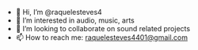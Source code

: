- 👋 Hi, I’m @raquelesteves4
- 👀 I’m interested in audio, music, arts
- 💞️ I’m looking to collaborate on sound related projects
- 📫 How to reach me: raquelesteves4401@gmail.com

<!---
raquelesteves4/raquelesteves4 is a ✨ special ✨ repository because its `README.md` (this file) appears on your GitHub profile.
You can click the Preview link to take a look at your changes.
--->

